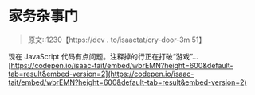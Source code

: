 # 家务杂事门

> 原文::1230【https://dev . to/isaactat/cry-door-3m 51】

现在 JavaScript 代码有点问题。注释掉的行正在打破“游戏”...
[https://codepen.io/isaac-tait/embed/wbrEMN?height=600&default-tab=result&embed-version=2](https://codepen.io/isaac-tait/embed/wbrEMN?height=600&default-tab=result&embed-version=2)